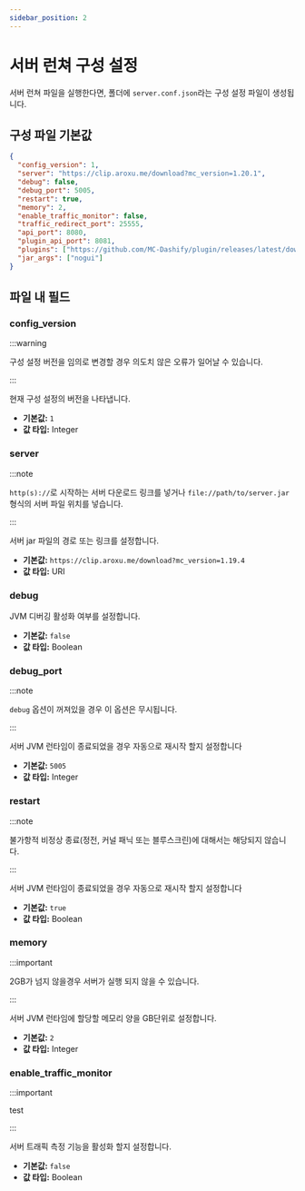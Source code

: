 ```yaml
---
sidebar_position: 2
---
```


# 서버 런쳐 구성 설정

서버 런쳐 파일을 실행한다면, 폴더에 `server.conf.json`라는 구성 설정 파일이 생성됩니다.

## 구성 파일 기본값

```json
{
  "config_version": 1,
  "server": "https://clip.aroxu.me/download?mc_version=1.20.1",
  "debug": false,
  "debug_port": 5005,
  "restart": true,
  "memory": 2,
  "enable_traffic_monitor": false,
  "traffic_redirect_port": 25555,
  "api_port": 8080,
  "plugin_api_port": 8081,
  "plugins": ["https://github.com/MC-Dashify/plugin/releases/latest/download/dashify-plugin-all.jar"],
  "jar_args": ["nogui"]
}
```

## 파일 내 필드

### config_version

:::warning

구성 설정 버전을 임의로 변경할 경우 의도치 않은 오류가 일어날 수 있습니다.

:::

현재 구성 설정의 버전을 나타냅니다.

- **기본값:** `1`
- **값 타입:** Integer

### server

:::note

`http(s)://`로 시작하는 서버 다운로드 링크를 넣거나 `file://path/to/server.jar` 형식의 서버 파일 위치를 넣습니다.

:::

서버 jar 파일의 경로 또는 링크를 설정합니다.

- **기본값:** `https://clip.aroxu.me/download?mc_version=1.19.4`
- **값 타입:** URI

### debug

JVM 디버깅 활성화 여부를 설정합니다.

- **기본값:** `false`
- **값 타입:** Boolean

### debug_port

:::note

`debug` 옵션이 꺼져있을 경우 이 옵션은 무시됩니다.

:::

서버 JVM 런타임이 종료되었을 경우 자동으로 재시작 할지 설정합니다

- **기본값:** `5005`
- **값 타입:** Integer

### restart

:::note

불가항적 비정상 종료(정전, 커널 패닉 또는 블루스크린)에 대해서는 해당되지 않습니다.

:::

서버 JVM 런타임이 종료되었을 경우 자동으로 재시작 할지 설정합니다

- **기본값:** `true`
- **값 타입:** Boolean

### memory

:::important

2GB가 넘지 않을경우 서버가 실행 되지 않을 수 있습니다.

:::

서버 JVM 런타임에 할당할 메모리 양을 GB단위로 설정합니다.

- **기본값:** `2`
- **값 타입:** Integer

### enable_traffic_monitor

:::important

test

:::

서버 트래픽 측정 기능을 활성화 할지 설정합니다.

- **기본값:** `false`
- **값 타입:** Boolean
